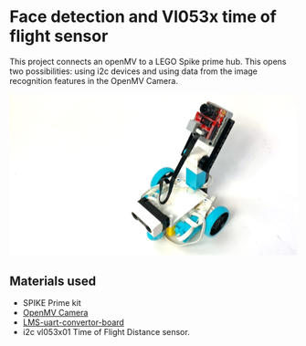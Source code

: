 # Face detection and Vl053x time of flight sensor

This project connects an openMV to a LEGO Spike prime hub. This opens two possibilities: using i2c devices and using data from the image recognition features in the OpenMV Camera. 

![OpenMV Spike Prime](openmv-spike-prime.jpeg)

## Materials used
- SPIKE Prime kit
- [OpenMV Camera](openmv.io)
- [LMS-uart-convertor-board](https://antonsmindstorms.com/product/uart-breakout-board-for-spike-and-ev3-openmv-compatible/)
- i2c vl053x01 Time of Flight Distance sensor.